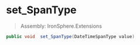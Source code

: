 ﻿

# set_SpanType

> Assembly: IronSphere.Extensions

```csharp
public void  set_SpanType(DateTimeSpanType value)
```



